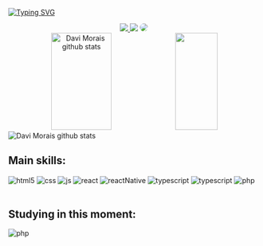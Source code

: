 [![Typing SVG](https://readme-typing-svg.herokuapp.com/?color=6495ED&size=35&center=true&vCenter=true&width=1000&lines=HELLO,+My+name+is+Davi+Morais;I'm+20+years+old;I'm+from+Brazil;Be+Welcome!+:%29)](https://git.io/typing-svg)

<div align="center"> 
<a href="https://www.instagram.com/davim38/" target="_blank"><img src="https://img.shields.io/badge/-Instagram-%23E4405F?style=for-the-badge&logo=instagram&logoColor=white"</a>
<a href = "mailto:daviimorais39@gmail.com"> <img src="https://img.shields.io/badge/-Gmail-%23333?style=for-the-badge&logo=gmail&logoColor=white" target="_blank"></a>
<a href="https://www.linkedin.com/in/davi-morais-46680b23a/" target="_blank"><img src="https://img.shields.io/badge/-LinkedIn-%230077B5?style=for-the-badge&logo=linkedin&logoColor=white" style="border-radius: 30px" target="_blank"></a> 
  </div>


 
<div align="center">  
  <img width="49%" height="195px" src="https://github-readme-stats.vercel.app/api?username=Davim187&show_icons=true&count_private=true&hide_border=true&title_color=00000&icon_color=00000&text_color=c9d1d9&bg_color=0d1117" alt="Davi Morais github stats" /> 
  <img width="41%" height="195px" src="https://github-readme-stats.vercel.app/api/top-langs/?username=Davim187&layout=compact&hide_border=true&title_color=00000&text_color=00000&bg_color=0d1117" />
</div>
	
	
<img src="https://github-readme-activity-graph.cyclic.app/graph?username=Davim187&bg_color=000000&color=ffffff&line=ffffff&point=7357ff&area=true&hide_border=true" alt="Davi Morais github stats" /> 

	
## Main skills:

<div style="display: inline_block">
  <img align="center" alt="html5" src="https://img.shields.io/badge/HTML5-E34F26?style=for-the-badge&logo=html5&logoColor=white" />
  <img align="center" alt="css" src="https://img.shields.io/badge/CSS3-1572B6?style=for-the-badge&logo=css3&logoColor=white" />
  <img align="center" alt="js" src="https://img.shields.io/badge/JavaScript-F7DF1E?style=for-the-badge&logo=javascript&logoColor=black" />
  <img align="center" alt="react" src="https://img.shields.io/badge/-React.js-0D1117?style=for-the-badge&logo=react&labelColor=0D1117" />
  <img align="center" alt="reactNative" src="https://img.shields.io/badge/React_Native-20232A?style=for-the-badge&logo=react&logoColor=61DAFB" />
  <img align="center" alt="typescript" src="https://img.shields.io/badge/TypeScript-3178C6?style=for-the-badge&logo=typescript&logoColor=white" />
  <img align="center" alt="typescript" src="https://img.shields.io/badge/Node.js-5FA04E?style=for-the-badge&logo=nodedotjs&logoColor=white" />
  <img align="center" alt="php" src="https://img.shields.io/badge/-Php-777BB4?style=for-the-badge&logo=php&logoColor=white" />
</div><br/>
	
## Studying in this moment:
	
<div style="display: inline_block">
  <img align="center" alt="php" src="https://img.shields.io/badge/Python-grey?style=for-the-badge&logo=python" />
</div><br/>

